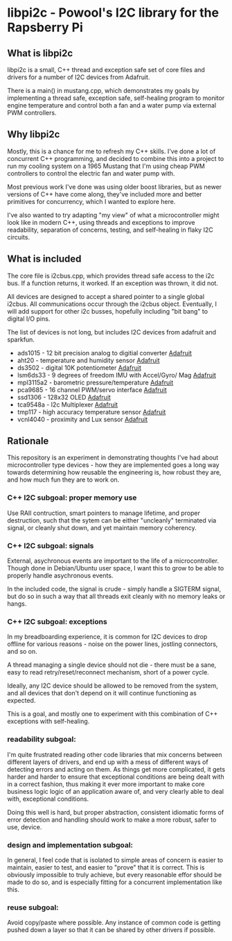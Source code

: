 # libpi2c - Powool's I2C library for the Rapsberry Pi

## What is libpi2c

libpi2c is a small, C++ thread and exception safe set of core files and drivers for
a number of I2C devices from Adafruit.

There is a main() in mustang.cpp, which demonstrates my goals by implementing a thread safe,
exception safe, self-healing program to monitor engine temperature and control
both a fan and a water pump via external PWM controllers.

## Why libpi2c

Mostly, this is a chance for me to refresh my C++ skills. I've done a lot of concurrent
C++ programming, and decided to combine this into a project to run my cooling system on
a 1965 Mustang that I'm using cheap PWM controllers to control the electric fan and water pump with.

Most previous work I've done was using older boost libraries, but as newer versions
of C++ have come along, they've included more and better primitives for concurrency,
which I wanted to explore here.

I've also wanted to try adapting "my view" of what a microcontroller might look like in
modern C++, using threads and exceptions to improve readability, separation of concerns,
testing, and self-healing in flaky I2C circuits.


## What is included

The core file is i2cbus.cpp, which provides thread safe access to the i2c bus.
If a function returns, it worked.
If an exception was thrown, it did not.

All devices are designed to accept a shared pointer to a single global i2cbus. All
communications occur through the i2cbus object. Eventually, I will add support for
other i2c busses, hopefully including "bit bang" to digital I/O pins.

The list of devices is not long, but includes I2C devices from adafruit and sparkfun.

* ads1015 - 12 bit precision analog to digitial converter [Adafruit](https://www.adafruit.com/product/1083)
* aht20 - temperature and humidity sensor [Adafruit](https://www.adafruit.com/product/4566)
* ds3502 - digital 10K potentiometer [Adafruit](https://www.adafruit.com/product/4286)
* lsm6ds33 - 9 degrees of freedom IMU with Accel/Gyro/ Mag [Adafruit](https://www.adafruit.com/product/4485)
* mpl3115a2 - barometric pressure/temperature [Adafruit](https://www.adafruit.com/product/1893)
* pca9685 - 16 channel PWM/servo interface [Adafruit](https://www.adafruit.com/product/815)
* ssd1306 - 128x32 OLED [Adafruit](https://www.adafruit.com/product/4650)
* tca9548a - I2c Multiplexer [Adafruit](https://www.adafruit.com/product/2717)
* tmp117 - high accuracy temperature sensor [Adafruit](https://www.adafruit.com/product/4821)
* vcnl4040 - proximity and Lux sensor [Adafruit](https://www.adafruit.com/product/4161)

## Rationale

This repository is an experiment in demonstrating thoughts I've had about 
microcontroller type devices - how they are implemented goes a long way towards
determining how reusable the engineering is, how robust they are, and how much
fun they are to work on.

### C++ I2C subgoal: proper memory use

Use RAII contruction, smart pointers to manage lifetime, and proper destruction, such
that the sytem can be either "uncleanly" terminated via signal, or cleanly shut down,
and yet maintain memory coherency.

### C++ I2C subgoal: signals

External, asychronous events are important to the life of a microcontroller. Though
done in Debian/Ubuntu user space, I want this to grow to be able to properly handle
asychronous events.

In the included code, the signal is crude - simply handle a SIGTERM signal, but do
so in such a way that all threads exit cleanly with no memory leaks or hangs.

### C++ I2C subgoal: exceptions

In my breadboarding experience, it is common for I2C devices to drop offline for various
reasons - noise on the power lines, jostling connectors, and so on.

A thread managing a single device should not die - there must be a sane, easy to read
retry/reset/reconnect mechanism, short of a power cycle.

Ideally, any I2C device should be allowed to be removed from the system, and all devices
that don't depend on it will continue functioning as expected.

This is a goal, and mostly one to experiment with this combination of C++ exceptions
with self-healing.

### readability subgoal: 

I'm quite frustrated reading other code libraries that mix concerns between different
layers of drivers, and end up with a mess of different ways of detecting errors and
acting on them. As things get more complicated, it gets harder and harder to ensure that
exceptional conditions are being dealt with in a correct fashion, thus making it ever more
important to make core business logic logic of an application aware of, and very clearly
able to deal with, exceptional conditions.

Doing this well is hard, but proper abstraction, consistent idiomatic forms of error
detection and handling should work to make a more robust, safer to use, device.

### design and implementation subgoal: 

In general, I feel code that is isolated to simple areas of concern is easier to maintain,
easier to test, and easier to "prove" that it is correct. This is obviously impossible to truly
achieve, but every reasonable effor should be made to do so, and is especially fitting
for a concurrent implementation like this.

### reuse subgoal:

Avoid copy/paste where possible. Any instance of common code is getting pushed down a layer
so that it can be shared by other drivers if possible.
